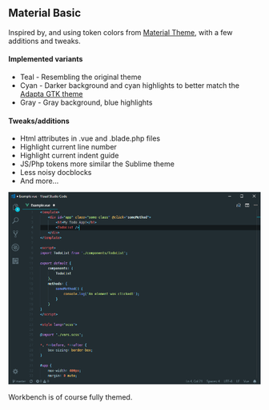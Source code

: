 ## Material Basic

Inspired by, and using token colors from [Material Theme](https://github.com/equinusocio/material-theme), with a few additions and tweaks.

#### Implemented variants
* Teal - Resembling the original theme
* Cyan - Darker background and cyan highlights to better match the [Adapta GTK theme](https://github.com/adapta-project/adapta-gtk-theme)
* Gray - Gray background, blue highlights

#### Tweaks/additions
* Html attributes in .vue and .blade.php files
* Highlight current line number
* Highlight current indent guide
* JS/Php tokens more similar the Sublime theme
* Less noisy docblocks
* And more...

![screenshot](./images/screenshot.png)

Workbench is of course fully themed.
